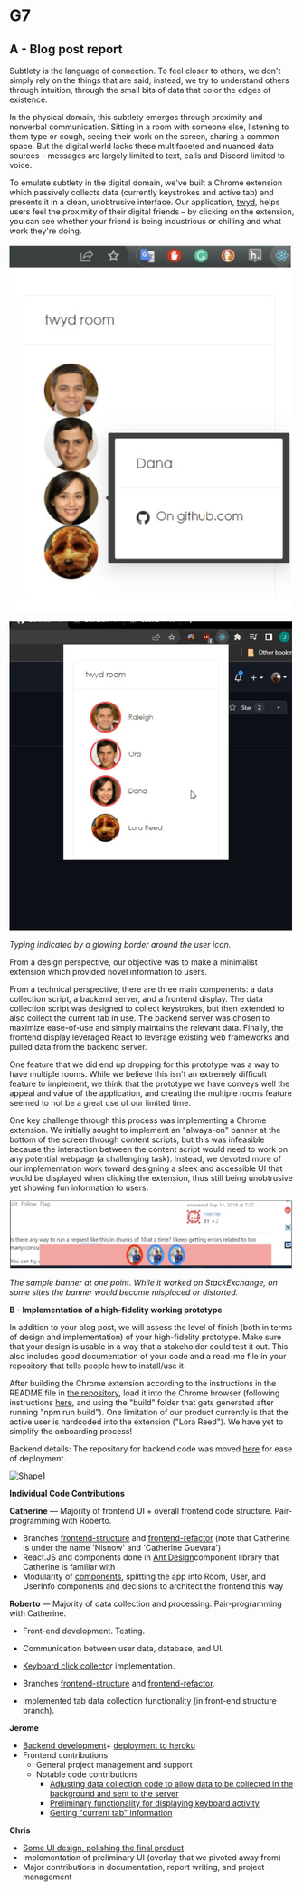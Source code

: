 ﻿# G7

## A - Blog post report

Subtlety is the language of connection. To feel closer to others, we don&#39;t simply rely on the things that are said; instead, we try to understand others through intuition, through the small bits of data that color the edges of existence.

In the physical domain, this subtlety emerges through proximity and nonverbal communication. Sitting in a room with someone else, listening to them type or cough, seeing their work on the screen, sharing a common space. But the digital world lacks these multifaceted and nuanced data sources – messages are largely limited to text, calls and Discord limited to voice.

To emulate subtlety in the digital domain, we&#39;ve built a Chrome extension which passively collects data (currently keystrokes and active tab) and presents it in a clean, unobtrusive interface. Our application, [twyd](https://github.com/UWSocialComputing/Left-On-Read-Project), helps users feel the proximity of their digital friends – by clicking on the extension, you can see whether your friend is being industrious or chilling and what work they&#39;re doing.

<img src="https://raw.githubusercontent.com/UWSocialComputing/Left-On-Read/main/images/extension_pic.jpg" alt="chrome extension" width="500"/><br/>

<img src="https://raw.githubusercontent.com/UWSocialComputing/Left-On-Read/main/images/extension_gif.gif" alt="chrome extension typing animation" width="500"/><br/>

_Typing indicated by a glowing border around the user icon._

From a design perspective, our objective was to make a minimalist extension which provided novel information to users.

From a technical perspective, there are three main components: a data collection script, a backend server, and a frontend display. The data collection script was designed to collect keystrokes, but then extended to also collect the current tab in use. The backend server was chosen to maximize ease-of-use and simply maintains the relevant data. Finally, the frontend display leveraged React to leverage existing web frameworks and pulled data from the backend server.

One feature that we did end up dropping for this prototype was a way to have multiple rooms. While we believe this isn&#39;t an extremely difficult feature to implement, we think that the prototype we have conveys well the appeal and value of the application, and creating the multiple rooms feature seemed to not be a great use of our limited time.

One key challenge through this process was implementing a Chrome extension. We initially sought to implement an &quot;always-on&quot; banner at the bottom of the screen through content scripts, but this was infeasible because the interaction between the content script would need to work on any potential webpage (a challenging task). Instead, we devoted more of our implementation work toward designing a sleek and accessible UI that would be displayed when clicking the extension, thus still being unobtrusive yet showing fun information to users.

<img src="https://raw.githubusercontent.com/UWSocialComputing/Left-On-Read/main/images/extension_old.jpg" alt="a previous iteration of the chrome extension, using a floating banner at the bottom of the browser" width="500"/><br/>

_The sample banner at one point_. _While it worked on StackExchange, on some sites the banner would become misplaced or distorted._

**B - Implementation of a high-fidelity working prototype**

In addition to your blog post, we will assess the level of finish (both in terms of design and implementation) of your high-fidelity prototype. Make sure that your design is usable in a way that a stakeholder could test it out. This also includes good documentation of your code and a read-me file in your repository that tells people how to install/use it.

After building the Chrome extension according to the instructions in the README file in [the repository](https://github.com/UWSocialComputing/Left-On-Read-Project), load it into the Chrome browser (following instructions [here](https://github.com/UWSocialComputing/Left-On-Read-Project), and using the &quot;build&quot; folder that gets generated after running &quot;npm run build&quot;). One limitation of our product currently is that the active user is hardcoded into the extension (&quot;Lora Reed&quot;). We have yet to simplify the onboarding process!

Backend details: The repository for backend code was moved [here](https://github.com/jerome9189/twyd-server) for ease of deployment.

![Shape1](RackMultipart20220311-4-fw3klh_html_237499165a11f2b9.gif)

**Individual Code Contributions**

**Catherine** — Majority of frontend UI + overall frontend code structure. Pair-programming with Roberto.

- Branches [frontend-structure](https://github.com/UWSocialComputing/Left-On-Read-Project/commits/frontend-structure) and [frontend-refactor](https://github.com/UWSocialComputing/Left-On-Read-Project/commits/frontend-refactor) (note that Catherine is under the name &#39;Nisnow&#39; and &#39;Catherine Guevara&#39;)
- React.JS and components done in [Ant Design](https://ant.design/)component library that Catherine is familiar with
- Modularity of [components](https://github.com/UWSocialComputing/Left-On-Read-Project/tree/main/frontend/src), splitting the app into Room, User, and UserInfo components and decisions to architect the frontend this way

**Roberto** — Majority of data collection and processing. Pair-programming with Catherine.

- Front-end development. Testing.
- Communication between user data, database, and UI.

- [Keyboard click collecto](https://github.com/UWSocialComputing/Left-On-Read-Project/tree/keyboard)r implementation.
- Branches [frontend-structure](https://github.com/UWSocialComputing/Left-On-Read-Project/commits/frontend-structure) and [frontend-refactor](https://github.com/UWSocialComputing/Left-On-Read-Project/commits/frontend-refactor).
- Implemented tab data collection functionality (in front-end structure branch).

**Jerome**

- [Backend development](https://github.com/jerome9189/twyd-server)+ [deployment to heroku](http://twyd.herokuapp.com/room/)
- Frontend contributions
  - General project management and support
  - Notable code contributions
    - [Adjusting data collection code to allow data to be collected in the background and sent to the server](https://github.com/UWSocialComputing/Left-On-Read-Project/commit/111ee674216bbccff7b39c56a1ac1041b5101355)
    - [Preliminary functionality for displaying keyboard activity](https://github.com/UWSocialComputing/Left-On-Read-Project/commit/0e67c3e8975b169b2add0cd44e887c3a421d32fa)
    - [Getting &quot;current tab&quot; information](https://github.com/UWSocialComputing/Left-On-Read-Project/commit/776bb16d526cc6accdeb7b84600f4f7bb555b662)

**Chris**

- [Some UI design, polishing the final product](https://github.com/UWSocialComputing/Left-On-Read-Project/tree/style-updates)
- Implementation of preliminary UI (overlay that we pivoted away from)
- Major contributions in documentation, report writing, and project management